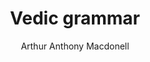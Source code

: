 ---
title: "Vedic grammar"
author: ["Arthur Anthony Macdonell"]
year: 1910
language: ["English"]
genre: ["Vedic Linguistics", "Sanskrit Grammar", "Historical Linguistics"]
description: "Arthur Anthony Macdonell's Vedic Grammar, published in 1910 by Karl J. Trubner in Strassburg, represents the first comprehensive, systematic treatment of Vedic Sanskrit as a distinct linguistic stage separate from classical Sanskrit, revolutionizing how Western scholarship approached India's oldest literary language. Macdonell (1854-1930), who served as Boden Professor of Sanskrit at Oxford University from 1899 to 1927, brought rigorous philological methodology to Vedic studies, creating this work primarily from Rigveda's linguistic material while supplementing from other Samhitas and marking Brahmana forms where they differ from classical usage. The grammar's revolutionary character lay in treating Vedic separately rather than merely as archaic deviations from Paninian norms—recognizing Vedic as a coherent linguistic system with its own phonology, morphology, and syntax. The work systematically covers: sandhi (euphonic combination) rules differing from classical patterns; declensional paradigms preserving archaic forms; conjugational systems including subjunctive moods absent from classical Sanskrit; formation of nominal stems; indeclinable words; and Vedic syntax with its distinctive word order and construction patterns. Macdonell demonstrates how Rigvedic language differs fundamentally from classical Sanskrit: more conservative phonology; greater morphological complexity with archaic case forms and verbal categories; simpler compounding (rarely exceeding three members versus classical Sanskrit's elaborate compounds); and freer syntax reflecting oral composition. The grammar emerged from Macdonell's broader Vedic scholarship including his Vedic Reader for Students and Vedic Mythology, establishing him among the foremost Western Vedic scholars. His 1916 Vedic Grammar for Students adapted the larger work with different arrangement matching his earlier Sanskrit Grammar for Students, making Vedic studies more accessible. Macdonell's methodology reflected late nineteenth-century comparative philology's rigor while serving practical pedagogical needs, enabling students to read Rigveda and other Vedic texts with grammatical precision. The work remains foundational for Vedic studies, demonstrating that proper understanding of Vedic literature requires recognizing its language as distinct from classical Sanskrit—not merely 'incorrect' or 'archaic' but representing an earlier, equally systematic linguistic stage deserving independent grammatical description."
collections: ["linguistic-works", "reference-texts", "indology", "ancient-wisdom"]
sources:
  - name: "Internet Archive"
    url: "https://archive.org/details/vedicgrammar00macduoft"
    type: "other"
references:
  - name: "Wikipedia: Arthur Anthony Macdonell"
    url: "https://en.wikipedia.org/wiki/Arthur_Anthony_Macdonell"
    type: "wikipedia"
  - name: "Open Library: Vedic grammar year"
    url: "https://openlibrary.org/search?q=Vedic+grammar+year+1910+language+English+Arthur+Anthony+Macdonell"
    type: "other"
featured: false
publishDate: 2025-10-30
tags: ['grammar']
---